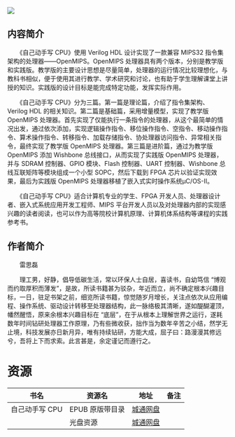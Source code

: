 ![](http://img3m8.ddimg.cn/46/23/23549968-1_u_3.jpg)

## 内容简介

　　《自己动手写 CPU》使用 Verilog HDL 设计实现了一款兼容 MIPS32 指令集架构的处理器——OpenMIPS。OpenMIPS 处理器具有两个版本，分别是教学版和实践版。教学版的主要设计思想是尽量简单，处理器的运行情况比较理想化，与教科书相似，便于使用其进行教学、学术研究和讨论，也有助于学生理解课堂上讲授的知识。实践版的设计目标是能完成特定功能，发挥实际作用。

　　《自己动手写 CPU》分为三篇。第一篇是理论篇，介绍了指令集架构、Verilog HDL 的相关知识。第二篇是基础篇，采用增量模型，实现了教学版 OpenMIPS 处理器。首先实现了仅能执行一条指令的处理器，从这个最简单的情况出发，通过依次添加，实现逻辑操作指令、移位操作指令、空指令、移动操作指令、算术操作指令、转移指令、加载存储指令、协处理器访问指令、异常相关指令，最终实现了教学版 OpenMIPS 处理器。第三篇是进阶篇，通过为教学版 OpenMIPS 添加 Wishbone 总线接口，从而实现了实践版 OpenMIPS 处理器，并与 SDRAM 控制器、GPIO 模块、Flash 控制器、UART 控制器、Wishbone 总线互联矩阵等模块组成一个小型 SOPC，然后下载到 FPGA 芯片以验证实现效果，最后为实践版 OpenMIPS 处理器移植了嵌入式实时操作系统μC/OS-II。

　　《自己动手写 CPU》适合计算机专业的学生、FPGA 开发人员、处理器设计者、嵌入式系统应用开发工程师、MIPS 平台开发人员以及对处理器内部的实现感兴趣的读者阅读，也可以作为高等院校计算机原理、计算机体系结构等课程的实践参考书。

## 作者简介

　　雷思磊

　　理工男，好静，倡导低碳生活，常以环保人士自居，喜读书，自幼笃信 “博观而约取厚积而薄发”，是故，所读书籍甚为驳杂，年近而立，尚不确定根本兴趣目标，一日，驻足书架之前，细览所读书籍，惊觉随岁月增长，关注点依次从应用编程、操作系统、驱动设计转移至处理器结构，此一脉络极其清晰，遂如醍醐灌顶，幡然醒悟，原来余根本兴趣目标在 “底层”，在于从根本上理解世界之运行，遂耗数年时间钻研处理器工作原理，乃有些微收获，拙作当为数年辛苦之小结，然学无止境，科技发展亦日新月异，唯有持续钻研，方能大成，屈子曰：路漫漫其修远兮，吾将上下而求索。此言甚是，余定谨记而遵行之。

# 资源

|书名|资源名|地址|备注|
|---|---|---|---|
|自己动手写 CPU|EPUB 原版带目录|[城通网盘](https://u11215426.pipipan.com/fs/11215426-335921875)||
||光盘资源|[城通网盘](https://u11215426.pipipan.com/fs/11215426-332087044)||
